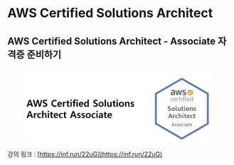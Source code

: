 # AWS Certified Solutions Architect

## AWS Certified Solutions Architect - Associate 자격증 준비하기

<figure><img src=".gitbook/assets/image (10) (1) (1).png" alt=""><figcaption></figcaption></figure>

강의 링크 : [https://inf.run/22uG](https://inf.run/22uG)

